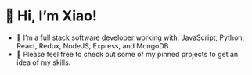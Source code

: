 # 👋 Hi, I’m Xiao!
- 👀 I’m a full stack software developer working with: JavaScript, Python, React, Redux, NodeJS, Express, and MongoDB.
- 🌱 Please feel free to check out some of my pinned projects to get an idea of my skills.

<!---
xiao-meng1/xiao-meng1 is a ✨ special ✨ repository because its `README.md` (this file) appears on your GitHub profile.
You can click the Preview link to take a look at your changes.
--->
